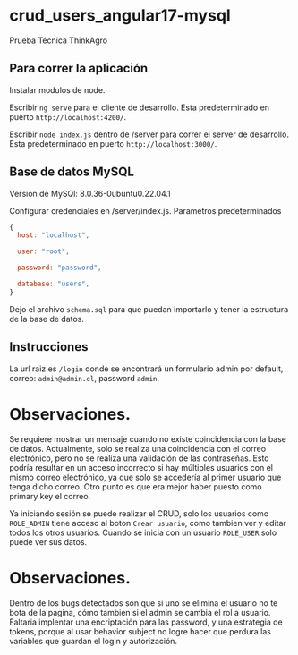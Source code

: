 # crud_users_angular17-mysql

Prueba Técnica ThinkAgro

## Para correr la aplicación

Instalar modulos de node.

Escribir `ng serve` para el cliente de desarrollo. Esta predeterminado en puerto `http://localhost:4200/`.

Escribir `node index.js` dentro de /server para correr el server de desarrollo. Esta predeterminado en puerto `http://localhost:3000/`.

## Base de datos MySQL

Version de MySQl: 8.0.36-0ubuntu0.22.04.1

Configurar credenciales en /server/index.js. Parametros predeterminados

```javascript
{
  host: "localhost",

  user: "root",

  password: "password",

  database: "users",
}
```

Dejo el archivo `schema.sql` para que puedan importarlo y tener la estructura de la base de datos.

## Instrucciones

La url raiz es `/login` donde se encontrará un formulario admin por default, correo: `admin@admin.cl`, password `admin`.

# Observaciones.

Se requiere mostrar un mensaje cuando no existe coincidencia con la base de datos. Actualmente, solo se realiza una coincidencia con el correo electrónico, pero no se realiza una validación de las contraseñas. Esto podría resultar en un acceso incorrecto si hay múltiples usuarios con el mismo correo electrónico, ya que solo se accedería al primer usuario que tenga dicho correo. Otro punto es que era mejor haber puesto como primary key el correo.

Ya iniciando sesión se puede realizar el CRUD, solo los usuarios como `ROLE_ADMIN` tiene acceso al boton `Crear usuario`, como tambien ver y editar todos los otros usuarios. Cuando se inicia con un usuario `ROLE_USER` solo puede ver sus datos.

# Observaciones.

Dentro de los bugs detectados son que si uno se elimina el usuario no te bota de la pagina, cómo tambien si el admin se cambia el rol a usuario.
Faltaria implentar una encriptación para las password, y una estrategia de tokens, porque al usar behavior subject no logre hacer que perdura las variables que guardan el login y autorización.
